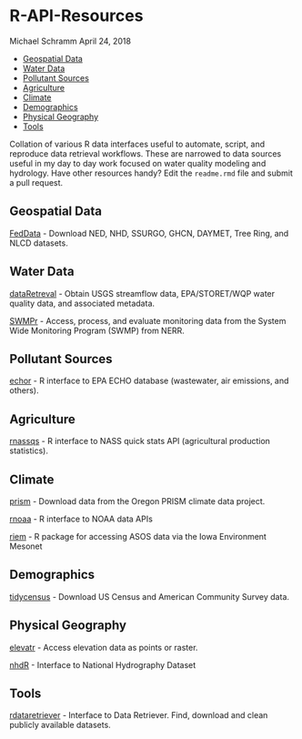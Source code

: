 R-API-Resources
================
Michael Schramm
April 24, 2018

-   [Geospatial Data](#geospatial-data)
-   [Water Data](#water-data)
-   [Pollutant Sources](#pollutant-sources)
-   [Agriculture](#agriculture)
-   [Climate](#climate)
-   [Demographics](#demographics)
-   [Physical Geography](#physical-geography)
-   [Tools](#tools)

Collation of various R data interfaces useful to automate, script, and reproduce data retrieval workflows. These are narrowed to data sources useful in my day to day work focused on water quality modeling and hydrology. Have other resources handy? Edit the `readme.rmd` file and submit a pull request.

Geospatial Data
---------------

[FedData](https://github.com/ropensci/FedData) - Download NED, NHD, SSURGO, GHCN, DAYMET, Tree Ring, and NLCD datasets.

Water Data
----------

[dataRetreval](https://github.com/USGS-R/dataRetrieval) - Obtain USGS streamflow data, EPA/STORET/WQP water quality data, and associated metadata.

[SWMPr](https://github.com/fawda123/SWMPr) - Access, process, and evaluate monitoring data from the System Wide Monitoring Program (SWMP) from NERR.

Pollutant Sources
-----------------

[echor](https://github.com/mps9506/echor) - R interface to EPA ECHO database (wastewater, air emissions, and others).

Agriculture
-----------

[rnassqs](https://github.com/potterzot/rnassqs) - R interface to NASS quick stats API (agricultural production statistics).

Climate
-------

[prism](https://github.com/ropensci/prism) - Download data from the Oregon PRISM climate data project.

[rnoaa](https://github.com/ropensci/rnoaa) - R interface to NOAA data APIs

[riem](https://github.com/ropensci/riem) - R package for accessing ASOS data via the Iowa Environment Mesonet

Demographics
------------

[tidycensus](https://github.com/walkerke/tidycensus) - Download US Census and American Community Survey data.

Physical Geography
------------------

[elevatr](https://github.com/jhollist/elevatr) - Access elevation data as points or raster.

[nhdR](https://github.com/jsta/nhdR) - Interface to National Hydrography Dataset

Tools
-----

[rdataretriever](https://github.com/ropensci/rdataretriever) - Interface to Data Retriever. Find, download and clean publicly available datasets.
